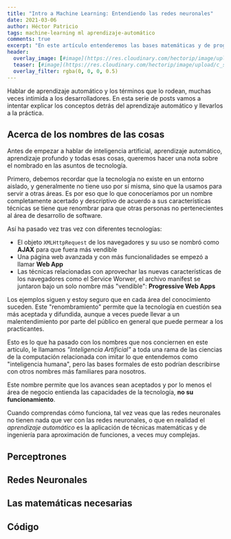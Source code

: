 ```yaml
---
title: "Intro a Machine Learning: Entendiendo las redes neuronales"
date: 2021-03-06
author: Héctor Patricio
tags: machine-learning ml aprendizaje-automático
comments: true
excerpt: "En este artículo entenderemos las bases matemáticas y de programación de lo que comercialmente se conoce como redes neuronales"
header:
  overlay_image: [#image](https://res.cloudinary.com/hectorip/image/upload/c_scale,w_1200/v1616115397/robynne-hu-HOrhCnQsxnQ-unsplash_sos5ux.jpg)
  teaser: [#image](https://res.cloudinary.com/hectorip/image/upload/c_scale,w_300/v1616115397/robynne-hu-HOrhCnQsxnQ-unsplash_sos5ux.jpg)
  overlay_filter: rgba(0, 0, 0, 0.5)
---
```


Hablar de aprendizaje automático y los términos que lo rodean, muchas veces intimida a los desarrolladores. En esta serie de posts vamos a intentar explicar los conceptos detrás del aprendizaje automático y llevarlos a la práctica.

## Acerca de los nombres de las cosas

Antes de empezar a hablar de inteligencia artificial, aprendizaje automático, aprendizaje profundo y todas esas cosas, queremos hacer una nota sobre el nombrado en las asuntos de tecnología.

Primero, debemos recordar que la tecnología no existe en un entorno aislado, y generalmente no tiene uso por sí misma, sino que la usamos para servir a otras áreas. Es por eso que lo que conoceríamos por un nombre completamente acertado y descriptivo de acuerdo a sus características técnicas se tiene que renombrar para que otras personas no pertenecientes al área de desarrollo de software.

Así ha pasado vez tras vez con diferentes tecnologías:

- El objeto `XMLHttpRequest` de los navegadores y su uso se nombró como **AJAX** para que fuera más vendible
- Una página web avanzada y con más funcionalidades se empezó a llamar **Web App**
- Las técnicas relacionadas con aprovechar las nuevas características de los navegadores como el Service Worwer, el archivo manifest se juntaron bajo un solo nombre más "vendible": **Progressive Web Apps**

Los ejemplos siguen y estoy seguro que en cada área del conocimiento suceden. Este "renombramiento" permite que la tecnología en cuestión sea más aceptada y difundida, aunque a veces puede llevar a un malentendimiento por parte del público en general que puede permear a los practicantes.

Esto es lo que ha pasado con los nombres que nos conciernen en este artículo, le llamamos _"Inteligencia Artificial"_ a toda una rama de las ciencias de la computación relacionada con imitar lo que entendemos como "inteligencia humana", pero las bases formales de esto podrían describirse con otros nombres más familiares para nosotros.

Este nombre permite que los avances sean aceptados y por lo menos el área de negocio entienda las capacidades de la tecnología, **no su funcionamiento**.

Cuando comprendas cómo funciona, tal vez veas que las redes neuronales no tienen nada que ver con las redes neuronales, o que en realidad el _aprendizaje automático_ es la aplicación de técnicas matemáticas y de ingeniería para aproximación de funciones, a veces muy complejas.


## Perceptrones
## Redes Neuronales

## Las matemáticas necesarias


## Código
